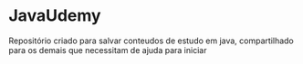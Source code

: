 # JavaUdemy
Repositório criado para salvar conteudos de estudo em java, compartilhado para os demais que necessitam de ajuda para iniciar

